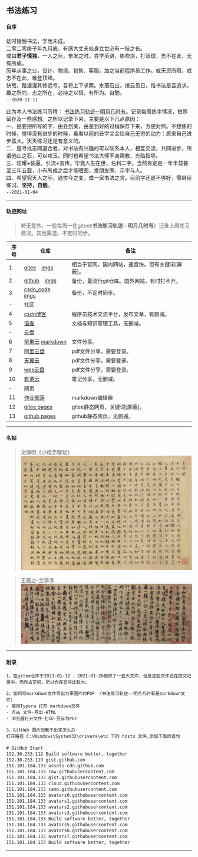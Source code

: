 ## 书法练习

#### 自序

幼时接触书法，学而未成。 <br/>
二零二零庚子年九月底，有感大丈夫处身立世必有一技之长。 <br/>
或曰**君子慎独**，一人之际，奋发之时。尝学英语，练吹埙，打篮球，志不在此，无有所成。 <br/>
历年从事之业，设计、物流、销售、客服，加之当前程序员工作。或天资所限，或志不在此，难登顶峰。 <br/>
快哉，路漫漫其修远兮，吾将上下求索。水落石出，拨云见日，惟书法是吾追求，趣之所向，志之所在，必持之以恒，有所为。自勉。   <br/>
`--2020-11-11`


此为本人书法练习历程： [书法练习轨迹--明月几时有]( https://scott180.github.io/calligraphy/%E4%B9%A6%E6%B3%95%E7%BB%83%E4%B9%A0%E8%BD%A8%E8%BF%B9--%E6%98%8E%E6%9C%88%E5%87%A0%E6%97%B6%E6%9C%89 )。记录每周练字情况，拍照留存及一些感想。之所以记录下来，主要是以下几点原因：  <br/>
一、是要把所写的字，由丑到美，由差到好的过程保存下来，方便对照。不想练的时候，觉得没有进步的时候，看看以前的丑字又会给自己无穷的动力：原来自己进步蛮大，天天练习还是有意义的。 <br/>
二、是寻找志同道合者，对书法有兴趣的可以联系本人，相互交流，共同进步，所谓他山之石，可以攻玉。同时也希望书法大师不吝赐教，光临指导。 <br/>
三、炫耀+装逼，引流+宣传。毕竟人生在世，名利二字。当然肯定是一年半载甚至三年五载，小有所成之后才能晒图，发朋友圈，示字与人。 <br/>
四、希望究天人之际，通古今之变，成一家书法之言。目前字还是不够好，需继续练习。**坚持，自勉**。   <br/>
`--2021-01-04`


---

#### 轨迹网址

> 若无意外，一般每周一在gitee《**书法练习轨迹--明月几时有**》记录上周练习情况。其他渠道，不定时同步。

| 序号  | 仓库                                                			       |  备注             			                  |
| ---   | -------------------------------------------------------------        |  -----------------------------------         |
|   1   | [gitee]( https://gitee.com/xy180/calligraphy ) &ensp; [imgs]( https://gitee.com/xy180/imgs ) |  相当于官网。国内网站，速度快。但有关键词[屏蔽]。                   |
|   2   | [github]( https://github.com/scott180/calligraphy ) &ensp; [imgs]( https://github.com/scott180/imgs ) 			  |  备份，最流行git仓库。国外网站，有时打不开。 |
|   3   | [csdn_code]( https://codechina.csdn.net/xu180/calligraphy ) &ensp; [imgs]( https://codechina.csdn.net/xu180/imgs )  |  备份，不定时同步。                          |
|   -   | 社区                        |                                        |               	|
|   4   | [csdn博客]( https://blog.csdn.net/xu180/article/details/113602103 )  |  程序员技术交流平台，发布文章，有删减。      |
|   5   | [语雀]( https://www.yuque.com/longguang123/ccgbto/cbq9u0 )           |  文档与知识管理工具，无删减。                |
|   -   | 云盘                        |                                        |               	|
|   6   | [坚果云]( https://www.jianguoyun.com/p/DSy3IHwQxP-NBhjv5tgD ) [markdown]( https://www.jianguoyun.com/p/DbeXI90QxP-NBhjBjvED)     |  文件分享。                           |
|   7   | [阿里云盘]( https://www.aliyundrive.com/s/g8Fs1Fm2XVN )              |  pdf文件分享，需要登录。                     |
|   8   | [天翼云]( https://cloud.189.cn/t/RRBbumb2MB7b )                      |  pdf文件分享，需要登录。                     |
|   9   | [wps云盘]( https://www.kdocs.cn/l/cpUDGjX6765H )                     |  pdf文件分享，需要登录。                     |
|   10  | [有道云]( http://note.youdao.com/s/V7b1jHjB )                        |  笔记分享，无删减。               	          |
|   -   | 网页                        |                                        |               	|
|   11  | [作业部落]( https://www.zybuluo.com/scott180/note/1793757 )          | markdown编辑器                               |
|   12  | [gitee pages]( http://xy180.gitee.io/imgs/preview/%E4%B9%A6%E6%B3%95%E7%BB%83%E4%B9%A0%E8%BD%A8%E8%BF%B9--%E6%98%8E%E6%9C%88%E5%87%A0%E6%97%B6%E6%9C%89.html )   | gitee静态网页，关键词[屏蔽]。     |
|   13  | [github pages]( https://scott180.github.io/calligraphy/%E4%B9%A6%E6%B3%95%E7%BB%83%E4%B9%A0%E8%BD%A8%E8%BF%B9--%E6%98%8E%E6%9C%88%E5%87%A0%E6%97%B6%E6%9C%89 )   | github静态网页，无删减。          |



---

#### 名帖

> 文徵明《小楷赤壁赋》
![文徵明《小楷赤壁赋》]( ./书法字帖/文徵明《小楷赤壁赋》.jpg)

> 王羲之-兰亭序
![兰亭序]( ./书法字帖/兰亭序.jpg)

---

#### 附录

```
1、在gitee仓库于2021-01-12 、2021-01-26删除了一些大文件，但是这些文件还在提交记录中，仍然占空间，所以仓库显得比较大。
```

```
2、如何将markdown文件导出为带图片的PDF （书法练习轨迹--明月几时有是markdown文件）
- 使用Typora 打开 markdown文件
- 点击 文件-导出-HTML
- 浏览器打开文件-打印-另存为PDF
```

```
3、GitHub 图片加载不出来怎么办
打开路径 C:\Windows\System32\drivers\etc 下的 hosts 文件,添加下面的语句

# GitHub Start 
192.30.253.112 Build software better, together 
192.30.253.119 gist.github.com
151.101.184.133 assets-cdn.github.com
151.101.184.133 raw.githubusercontent.com
151.101.184.133 gist.githubusercontent.com
151.101.184.133 cloud.githubusercontent.com
151.101.184.133 camo.githubusercontent.com
151.101.184.133 avatars0.githubusercontent.com
151.101.184.133 avatars1.githubusercontent.com
151.101.184.133 avatars2.githubusercontent.com
151.101.184.133 avatars3.githubusercontent.com
151.101.184.133 Build software better, together
151.101.184.133 avatars5.githubusercontent.com
151.101.184.133 avatars6.githubusercontent.com
151.101.184.133 avatars7.githubusercontent.com
151.101.184.133 Build software better, together
```

***

